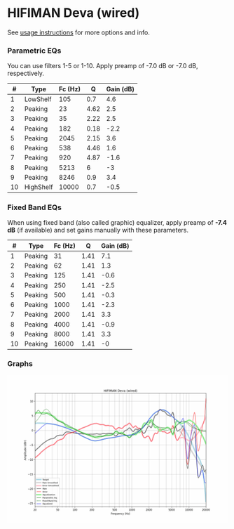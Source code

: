 # HIFIMAN Deva (wired)
See [usage instructions](https://github.com/jaakkopasanen/AutoEq#usage) for more options and info.

### Parametric EQs
You can use filters 1-5 or 1-10. Apply preamp of -7.0 dB or -7.0 dB, respectively.

|   # | Type      |   Fc (Hz) |    Q |   Gain (dB) |
|-----|-----------|-----------|------|-------------|
|   1 | LowShelf  |       105 | 0.7  |         4.6 |
|   2 | Peaking   |        23 | 4.62 |         2.5 |
|   3 | Peaking   |        35 | 2.22 |         2.5 |
|   4 | Peaking   |       182 | 0.18 |        -2.2 |
|   5 | Peaking   |      2045 | 2.15 |         3.6 |
|   6 | Peaking   |       538 | 4.46 |         1.6 |
|   7 | Peaking   |       920 | 4.87 |        -1.6 |
|   8 | Peaking   |      5213 | 6    |        -3   |
|   9 | Peaking   |      8246 | 0.9  |         3.4 |
|  10 | HighShelf |     10000 | 0.7  |        -0.5 |

### Fixed Band EQs
When using fixed band (also called graphic) equalizer, apply preamp of **-7.4 dB** (if available) and set gains manually with these parameters.

|   # | Type    |   Fc (Hz) |    Q |   Gain (dB) |
|-----|---------|-----------|------|-------------|
|   1 | Peaking |        31 | 1.41 |         7.1 |
|   2 | Peaking |        62 | 1.41 |         1.3 |
|   3 | Peaking |       125 | 1.41 |        -0.6 |
|   4 | Peaking |       250 | 1.41 |        -2.5 |
|   5 | Peaking |       500 | 1.41 |        -0.3 |
|   6 | Peaking |      1000 | 1.41 |        -2.3 |
|   7 | Peaking |      2000 | 1.41 |         3.3 |
|   8 | Peaking |      4000 | 1.41 |        -0.9 |
|   9 | Peaking |      8000 | 1.41 |         3.3 |
|  10 | Peaking |     16000 | 1.41 |        -0   |

### Graphs
![](./HIFIMAN%20Deva%20(wired).png)
